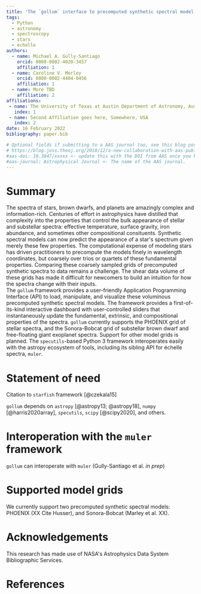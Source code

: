 ```yaml
---
title: 'The `gollum` interface to precomputed synthetic spectral model grids'
tags:
  - Python
  - astronomy
  - spectroscopy
  - stars
  - echelle
authors:
  - name: Michael A. Gully-Santiago
    orcid: 0000-0002-4020-3457
    affiliation: 1
  - name: Caroline V. Morley
    orcid: 0000-0002-4404-0456
    affiliation: 1
  - name: More TBD
    affiliation: 2
affiliations:
 - name: The University of Texas at Austin Department of Astronomy, Austin, TX, USA
   index: 1
 - name: Second Affiliation goes here, Somewhere, USA
   index: 2
date: 16 February 2022
bibliography: paper.bib

# Optional fields if submitting to a AAS journal too, see this blog post:
# https://blog.joss.theoj.org/2018/12/a-new-collaboration-with-aas-publishing
#aas-doi: 10.3847/xxxxx <- update this with the DOI from AAS once you know it.
#aas-journal: Astrophysical Journal <- The name of the AAS journal.
---
```


# Summary

The spectra of stars, brown dwarfs, and planets are amazingly complex and information-rich.  Centuries of effort in astrophysics have distilled that complexity into the properties that control the bulk appearance of stellar and substellar spectra: effective temperature, surface gravity, iron abundance, and sometimes other compositional consituents.  Synthetic spectral models can now predict the appearance of a star's spectrum given merely these few properties.  The computational expense of modeling stars has driven practitioners to precompute the models finely in wavelength coordinates, but coarsely over trios or quartets of these fundamental properties.  Comparing these coarsely sampled grids of precomputed synthetic spectra to data remains a challenge.  The shear data volume of these grids has made it difficult for newcomers to build an intuition for how the spectra change with their inputs.  
The `gollum` framework provides a user-friendly Application Programming Interface (API) to load, manipulate, and visualize these voluminous precomputed synthetic spectral models.  The framework provides a first-of-its-kind interactive dashboard with user-controlled sliders that instantaneously update the fundamental, extrinsic, and compositional properties of the spectra.  `gollum` currently supports the PHOENIX grid of stellar spectra, and the Sonora-Bobcat grid of substellar brown dwarf and free-floating giant exoplanet spectra.  Support for other model grids is planned.  The `specutils`-based Python 3 framework interoperates easily with the astropy ecosystem of tools, including its sibling API for échelle spectra, `muler`.


# Statement of need

Citation to  `starfish` framework [@czekala15] 


`gollum` depends on `astropy` [@astropy13; @astropy18], `numpy` [@harris2020array], `specutils`, `scipy` [@scipy2020], and others.

# Interoperation with the `muler` framework

`gollum` can interoperate with `muler` (Gully-Santiago et al. *in prep*)

# Supported model grids

We currently support two precomputed synthetic spectral models: PHOENIX  (XX Cite Husser), and Sonora-Bobcat (Marley et al. XX).

# Acknowledgements

This research has made use of NASA's Astrophysics Data System Bibliographic Services.  

# References